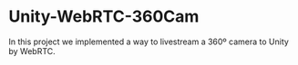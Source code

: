 # Unity-WebRTC-360Cam
 In this project we implemented a way to livestream a 360º camera to Unity by WebRTC.
